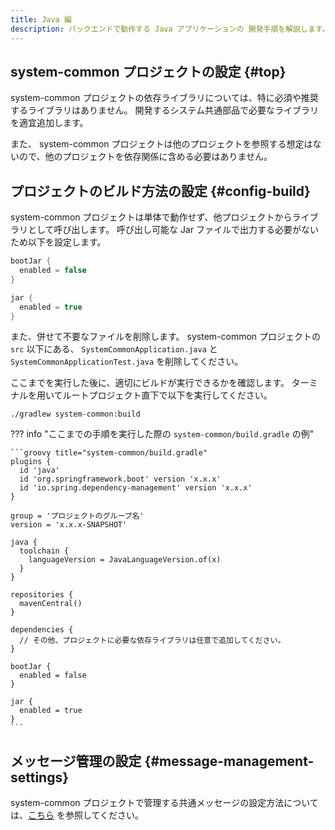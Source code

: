 ```yaml
---
title: Java 編
description: バックエンドで動作する Java アプリケーションの 開発手順を解説します。
---
```


## system-common プロジェクトの設定 {#top}

system-common プロジェクトの依存ライブラリについては、特に必須や推奨するライブラリはありません。
開発するシステム共通部品で必要なライブラリを適宜追加します。

また、 system-common プロジェクトは他のプロジェクトを参照する想定はないので、他のプロジェクトを依存関係に含める必要はありません。

## プロジェクトのビルド方法の設定 {#config-build}

system-common プロジェクトは単体で動作せず、他プロジェクトからライブラリとして呼び出します。
呼び出し可能な Jar ファイルで出力する必要がないため以下を設定します。

```groovy title="system-common/build.gradle"
bootJar {
  enabled = false
}

jar {
  enabled = true
}
```

また、併せて不要なファイルを削除します。
system-common プロジェクトの `src` 以下にある、 `SystemCommonApplication.java` と `SystemCommonApplicationTest.java` を削除してください。

ここまでを実行した後に、適切にビルドが実行できるかを確認します。
ターミナルを用いてルートプロジェクト直下で以下を実行してください。

```winbatch title="system-common プロジェクトのビルド"
./gradlew system-common:build
```

??? info "ここまでの手順を実行した際の `system-common/build.gradle` の例"

    ```groovy title="system-common/build.gradle"
    plugins {
      id 'java'
      id 'org.springframework.boot' version 'x.x.x'
      id 'io.spring.dependency-management' version 'x.x.x'
    }

    group = 'プロジェクトのグループ名'
    version = 'x.x.x-SNAPSHOT'

    java {
      toolchain {
        languageVersion = JavaLanguageVersion.of(x)
      }
    }

    repositories {
      mavenCentral()
    }

    dependencies {
      // その他、プロジェクトに必要な依存ライブラリは任意で追加してください。
    }

    bootJar {
      enabled = false
    }

    jar {
      enabled = true
    }
    ```

## メッセージ管理の設定 {#message-management-settings}

system-common プロジェクトで管理する共通メッセージの設定方法については、[こちら](./message-management.md) を参照してください。
